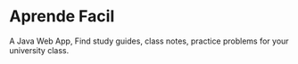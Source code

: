 # Aprende Facil
 A Java Web App, Find study guides, class notes, practice problems for your university class.
